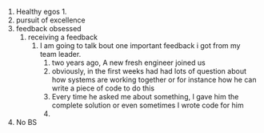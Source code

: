 

1. Healthy egos
	1. 
2. pursuit of excellence
3. feedback obsessed
	1. receiving a feedback
		1. I am going to talk bout one important feedback i got from my team leader. 
			1. two years ago, A new fresh engineer joined us
			2. obviously, in the first weeks had had lots of question about how systems are working together or for instance how he can write a piece of code to do this
			3. Every time he asked me about something, I gave him the complete solution or even sometimes I wrote code for him
			5. 
4. No BS